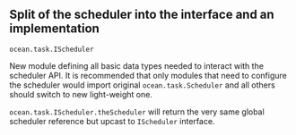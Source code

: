 ## Split of the scheduler into the interface and an implementation

`ocean.task.IScheduler`

New module defining all basic data types needed to interact with the scheduler
API. It is recommended that only modules that need to configure the scheduler
would import original `ocean.task.Scheduler` and all others should switch to
new light-weight one.

`ocean.task.IScheduler.theScheduler` will return the very same global
scheduler reference but upcast to `IScheduler` interface.
